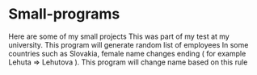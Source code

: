 # Small-programs
Here are some of my small projects
This was part of my test at my university.
This program will generate random list of employees
In some countries such as Slovakia, female name changes ending ( for example Lehuta => Lehutova ). This program will change name based on this rule
